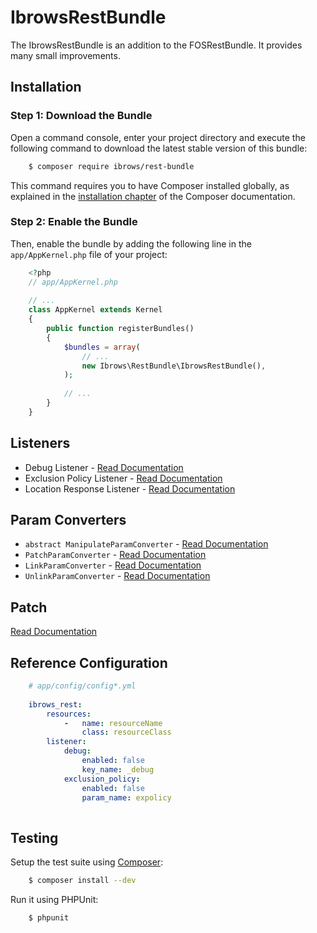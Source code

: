 # IbrowsRestBundle

The IbrowsRestBundle is an addition to the FOSRestBundle. It provides many small improvements.

## Installation

### Step 1: Download the Bundle

Open a command console, enter your project directory and execute the
following command to download the latest stable version of this bundle:

```bash
    $ composer require ibrows/rest-bundle
```

This command requires you to have Composer installed globally, as explained
in the [installation chapter](https://getcomposer.org/doc/00-intro.md)
of the Composer documentation.

### Step 2: Enable the Bundle

Then, enable the bundle by adding the following line in the `app/AppKernel.php`
file of your project:

```php
    <?php
    // app/AppKernel.php
    
    // ...
    class AppKernel extends Kernel
    {
        public function registerBundles()
        {
            $bundles = array(
                // ...
                new Ibrows\RestBundle\IbrowsRestBundle(),
            );
            
            // ...
        }
    }
```

## Listeners
- Debug Listener - [Read Documentation](listener/debug_response_listener.md)
- Exclusion Policy Listener - [Read Documentation](listener/exclusion_policy_response_listener.md)
- Location Response Listener - [Read Documentation](listener/location_response_listener.md)

## Param Converters
- `abstract ManipulateParamConverter` - [Read Documentation](param_converter/manipulate_param_converter.md)
- `PatchParamConverter` - [Read Documentation](param_converter/patch_param_converter.md)
- `LinkParamConverter` - [Read Documentation](param_converter/link_param_converter.md)
- `UnlinkParamConverter` - [Read Documentation](param_converter/unlink_param_converter.md)
 
## Patch
[Read Documentation](patch.md)

## Reference Configuration

```yaml
    # app/config/config*.yml
    
    ibrows_rest:
        resources:
            -   name: resourceName
                class: resourceClass
        listener:
            debug:
                enabled: false
                key_name: _debug
            exclusion_policy:
                enabled: false
                param_name: expolicy
               
```


## Testing

Setup the test suite using [Composer](http://getcomposer.org/):

```bash
    $ composer install --dev
```

Run it using PHPUnit:

```bash
    $ phpunit
```
